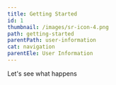 ```yaml
---
title: Getting Started
id: 1
thumbnail: /images/sr-icon-4.png
path: getting-started
parentPath: user-information
cat: navigation
parentEle: User Information
---
```

Let's see what happens
